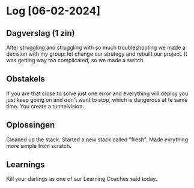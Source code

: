 # Log [06-02-2024]

## Dagverslag (1 zin)
After struggling and struggling with so much troubleshooting we made a decision with my group: let change our strategy and rebuilt our project. It was getting way too complicated, so we made a switch.

## Obstakels
If you are that close to solve just one error and everything will deploy you just keep going on and don't want to stop, which is dangerous at te same time. You create a tunnelvision. 

## Oplossingen
Cleaned up the stack. Started a new stack called "fresh". Made evrything more simple from scratch.

## Learnings
Kill your darlings as one of our Learning Coaches said today.